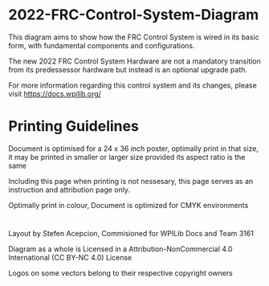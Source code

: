 # 2022-FRC-Control-System-Diagram
This diagram aims to show how the FRC Control System is wired in its basic form, with fundamental components and configurations.

The new 2022 FRC Control System Hardware are not a mandatory transition from its predessessor hardware but instead is an optional upgrade path.

For more information regarding this control system and its changes, please visit https://docs.wpilib.org/

# Printing Guidelines
Document is optimised for a 24 x 36 inch poster, optimally print in that size, it may be printed in smaller or larger size provided its aspect ratio is the same

Including this page when printing is not nessesary, this page serves as an instruction and attribution page only.

Optimally print in colour, Document is optimized for CMYK environments


#
Layout by Stefen Acepcion, Commisioned for WPILib Docs and Team 3161

Diagram as a whole is Licensed in a Attribution-NonCommercial 4.0 International (CC BY-NC 4.0) License

Logos on some vectors belong to their respective copyright owners
